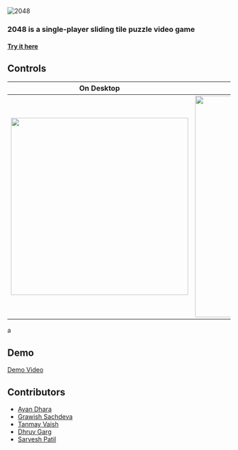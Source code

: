 ![2048](https://github.com/untitled-team-101/2048/blob/main/assets/2048-banner.png)

### 2048 is a single-player sliding tile puzzle video game
#### [Try it here](https://untitled-team-101.github.io/2048/)

## Controls
| On Desktop | On Mobile |
| --- | --- |
| <img src="https://github.com/untitled-team-101/2048/blob/main/assets/press-right.gif" height="400" /> | <img src="https://github.com/untitled-team-101/2048/blob/main/assets/swipe-right.gif" height="500" /> |
a
<!-- ## Screenshots
feature 1            |  feature 2
:-------------------------:|:-------------------------:
![](https://raw.githubusercontent.com/sarveshspatil111/sarveshspatil111/master/assets/gifs/ezgif.com-gif-maker.gif) | ![](https://raw.githubusercontent.com/sarveshspatil111/sarveshspatil111/master/assets/gifs/ezgif.com-gif-maker.gif)

feature 3             |  feature 4
:-------------------------:|:-------------------------:
![](https://raw.githubusercontent.com/sarveshspatil111/sarveshspatil111/master/assets/gifs/ezgif.com-gif-maker.gif) | ![](https://raw.githubusercontent.com/sarveshspatil111/sarveshspatil111/master/assets/gifs/ezgif.com-gif-maker.gif) -->

## Demo

[Demo Video](https://drive.google.com/drive/folders/1tg5Kp9G8smAlBwb2Qytpt0qKBjc8SWMz?usp=sharing)

## Contributors

- [Ayan Dhara](https://github.com/Ayan-Dhara)
- [Grawish Sachdeva](https://github.com/grawish)
- [Tanmay Vaish](https://github.com/LEON6156SCOTT)
- [Dhruv Garg](https://github.com/dhruvgarg02)
- [Sarvesh Patil](https://github.com/sarveshspatil111)
